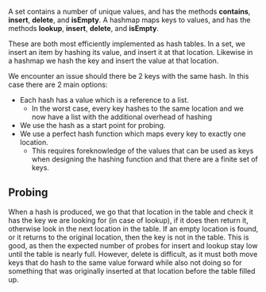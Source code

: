 A set contains a number of unique values, and has the methods **contains**, **insert**, **delete**, and **isEmpty**.
A hashmap maps keys to values, and has the methods **lookup**, **insert**, **delete**, and **isEmpty**.

These are both most efficiently implemented as hash tables. In a set, we insert an item by hashing its value, and insert it at that location. Likewise in a hashmap we hash the key and insert the value at that location.

We encounter an issue should there be 2 keys with the same hash. In this case there are 2 main options:
- Each hash has a value which is a reference to a list.
	- In the worst case, every key hashes to the same location and we now have a list with the additional overhead of hashing
- We use the hash as a start point for probing.
- We use a perfect hash function which maps every key to exactly one location.
	- This requires foreknowledge of the values that can be used as keys when designing the hashing function and that there are a finite set of keys.

## Probing
When a hash is produced, we go that that location in the table and check it has the key we are looking for (in case of lookup), if it does then return it, otherwise look in the next location in the table. If an empty location is found, or it returns to the original location, then the key is not in the table.
This is good, as then the expected number of probes for insert and lookup stay low until the table is nearly full.
However, delete is difficult, as it must both move keys that do hash to the same value forward while also not doing so for something that was originally inserted at that location before the table filled up.